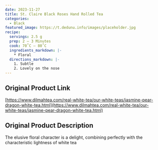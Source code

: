 ```yaml
---
date: 2023-11-27
title: St. Claire Black Roses Hand Rolled Tea
categories:
  - Black
featured_image: https://t.dedunu.info/images/placeholder.jpg
recipe:
  servings: 2.5 g
  prep: 2 – 3 Minutes
  cook: 70˚C – 80˚C
  ingredients_markdown: |-
    * Floral
  directions_markdown: |-
    1. Subtle
    2. Lovely on the nose
---
```


## Original Product Link

[https://www.dilmahtea.com/real-white-tea/our-white-teas/jasmine-pear-dragon-white-tea.html](https://www.dilmahtea.com/real-white-tea/our-white-teas/jasmine-pear-dragon-white-tea.html)

## Original Product Description

The elusive floral character is a delight, combining perfectly with the characteristic lightness of white tea
